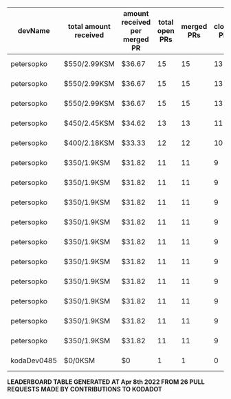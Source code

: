 | devName | total amount received |  amount received per merged PR | total open PRs | merged PRs | closed PRs | linesAdded to linesRemoved | commits merged | total commentCount | comments per PR | resolvedIssues to numOfOpenPr | last transaction  |
|-|-|-|-|-|-|-|-|-|-|-|-|  
| petersopko | $550/2.99KSM | $36.67 | 15 | 15 | 13 | 14/15 | 14 | 4 | 0.27 | 0/15 |[Link to last transaction](https://kusama.subscan.io/extrinsic/0x8220eacad05f9d04b1f1b3d3daf1e752d021ec93dc5e1a85f580eca64401a8db) |
| petersopko | $550/2.99KSM | $36.67 | 15 | 15 | 13 | 14/15 | 14 | 4 | 0.27 | 0/15 |[Link to last transaction](https://kusama.subscan.io/extrinsic/0x8220eacad05f9d04b1f1b3d3daf1e752d021ec93dc5e1a85f580eca64401a8db) |
| petersopko | $550/2.99KSM | $36.67 | 15 | 15 | 13 | 14/15 | 14 | 4 | 0.27 | 0/15 |[Link to last transaction](https://kusama.subscan.io/extrinsic/0x8220eacad05f9d04b1f1b3d3daf1e752d021ec93dc5e1a85f580eca64401a8db) |
| petersopko | $450/2.45KSM | $34.62 | 13 | 13 | 11 | 12/13 | 12 | 2 | 0.15 | 0/13 |[Link to last transaction](https://kusama.subscan.io/extrinsic/0x8220eacad05f9d04b1f1b3d3daf1e752d021ec93dc5e1a85f580eca64401a8db) |
| petersopko | $400/2.18KSM | $33.33 | 12 | 12 | 10 | 11/12 | 11 | 1 | 0.08 | 0/12 |[Link to last transaction](https://kusama.subscan.io/extrinsic/0x8220eacad05f9d04b1f1b3d3daf1e752d021ec93dc5e1a85f580eca64401a8db) |
| petersopko | $350/1.9KSM | $31.82 | 11 | 11 | 9 | 10/11 | 10 | null | 0 | 0/11 |[Link to last transaction](https://kusama.subscan.io/extrinsic/0x8220eacad05f9d04b1f1b3d3daf1e752d021ec93dc5e1a85f580eca64401a8db) |
| petersopko | $350/1.9KSM | $31.82 | 11 | 11 | 9 | 10/11 | 10 | null | 0 | 0/11 |[Link to last transaction](https://kusama.subscan.io/extrinsic/0x8220eacad05f9d04b1f1b3d3daf1e752d021ec93dc5e1a85f580eca64401a8db) |
| petersopko | $350/1.9KSM | $31.82 | 11 | 11 | 9 | 10/11 | 10 | null | 0 | 0/11 |[Link to last transaction](https://kusama.subscan.io/extrinsic/0x8220eacad05f9d04b1f1b3d3daf1e752d021ec93dc5e1a85f580eca64401a8db) |
| petersopko | $350/1.9KSM | $31.82 | 11 | 11 | 9 | 10/11 | 10 | null | 0 | 0/11 |[Link to last transaction](https://kusama.subscan.io/extrinsic/0x8220eacad05f9d04b1f1b3d3daf1e752d021ec93dc5e1a85f580eca64401a8db) |
| petersopko | $350/1.9KSM | $31.82 | 11 | 11 | 9 | 10/11 | 10 | null | 0 | 0/11 |[Link to last transaction](https://kusama.subscan.io/extrinsic/0x8220eacad05f9d04b1f1b3d3daf1e752d021ec93dc5e1a85f580eca64401a8db) |
| petersopko | $350/1.9KSM | $31.82 | 11 | 11 | 9 | 10/11 | 10 | null | 0 | 0/11 |[Link to last transaction](https://kusama.subscan.io/extrinsic/0x8220eacad05f9d04b1f1b3d3daf1e752d021ec93dc5e1a85f580eca64401a8db) |
| petersopko | $350/1.9KSM | $31.82 | 11 | 11 | 9 | 10/11 | 10 | null | 0 | 0/11 |[Link to last transaction](https://kusama.subscan.io/extrinsic/0x8220eacad05f9d04b1f1b3d3daf1e752d021ec93dc5e1a85f580eca64401a8db) |
| petersopko | $350/1.9KSM | $31.82 | 11 | 11 | 9 | 10/11 | 10 | null | 0 | 0/11 |[Link to last transaction](https://kusama.subscan.io/extrinsic/0x8220eacad05f9d04b1f1b3d3daf1e752d021ec93dc5e1a85f580eca64401a8db) |
| petersopko | $350/1.9KSM | $31.82 | 11 | 11 | 9 | 10/11 | 10 | null | 0 | 0/11 |[Link to last transaction](https://kusama.subscan.io/extrinsic/0x8220eacad05f9d04b1f1b3d3daf1e752d021ec93dc5e1a85f580eca64401a8db) |
| petersopko | $350/1.9KSM | $31.82 | 11 | 11 | 9 | 10/11 | 10 | null | 0 | 0/11 |[Link to last transaction](https://kusama.subscan.io/extrinsic/0x8220eacad05f9d04b1f1b3d3daf1e752d021ec93dc5e1a85f580eca64401a8db) |
| kodaDev0485 | $0/0KSM | $0 | 1 | 1 | 0 | 14/12 | 2 | 0 | 0 | 0/1 |[Link to last transaction](null) |

 
 **LEADERBOARD TABLE GENERATED AT Apr 8th 2022 FROM 26 PULL REQUESTS MADE BY CONTRIBUTIONS TO KODADOT**